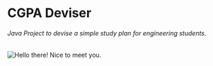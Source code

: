 # CGPA Deviser

###### Java Project to devise a simple study plan for engineering students.

![](https://i.postimg.cc/GtHH9wNK/Student.png "Hello there! Nice to meet you.")
